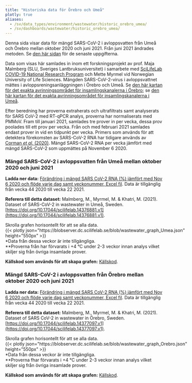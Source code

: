 ```yaml
---
title: "Historiska data för Örebro och Umeå"
plotly: true
aliases:
  - /sv/data_types/environment/wastewater/historic_orebro_umea/
  - /sv/dashboards/wastewater/historic_orebro_umea/
---
```


Denna sida visar data för mängd SARS-CoV-2 i avloppsvatten från Umeå och Örebro mellan oktober 2020 och juni 2021. Från juni 2021 ändrades metoden. Se [den här sidan](/dashboards/wastewater/covid_quantification/covid_quant_slu/) för de senaste uppgifterna.

Data som visas här samlades in inom ett forskningsprojekt av prof. Maja Malmberg (SLU, Sveriges Lantbruksuniversitet) i samarbete med [SciLifeLab COVID-19 National Research Program](https://www.scilifelab.se/covid-19) och Mette Myrmel vid Norwegian University of Life Sciences. Mängden SARS-CoV-2-virus i avloppsvattnet mättes i avloppsreningsanläggningen i Örebro och Umeå. Se [den här kartan för det exakta avrinningsområdet för insamlingskanalerna i Örebro](/wastewater/map_orebro.pdf); se [den här kartan för det exakta avrinningsområdet för insamlingskanalerna i Umeå](/wastewater/map_umeaa.jpg).

Efter beredning har proverna extraherats och ultrafiltrats samt analyserats för SARS CoV-2 med RT-qPCR analys, proverna har normaliserats med PMMoV. Fram till januari 2021, samlades tre prover in per vecka, dessa prov poolades till ett prov per vecka. Från och med februari 2021 samlades endast prover in vid en tidpunkt per vecka. Primers som används för att detektera förekomsten av SARS-CoV-2 RNA har tidigare används av [Corman _et al._ (2020)](https://doi.org/10.2807/1560-7917.ES.2020.25.3.2000045). Mängd SARS-CoV-2 RNA per vecka jämfört med mängd SARS-CoV-2 som uppmättes på November 6 2020.

### Mängd SARS-CoV-2 i avloppsvatten från Umeå mellan oktober 2020 och juni 2021

**Ladda ner data:** [Förändring i mängd SARS CoV-2 RNA (%) jämfört med Nov 6 2020 och flöde varje dag samt veckonummer, Excel fil](https://blobserver.dc.scilifelab.se/blob/wastewater_data_Umeaa.xlsx). Data är tillgänglig från vecka 44 2020 till vecka 22 2021.

**Referera till detta dataset:**
Malmberg, M., Myrmel, M. & Khatri, M. (2021). Dataset of SARS-CoV-2 in wastewater in Umeå, Sweden. [https://doi.org/10.17044/scilifelab.14376881.v1](https://doi.org/10.17044/scilifelab.14376881.v1).

<div class="d-md-none alert alert-info">
  Skrolla grafen horisontellt för att se alla data.
</div>

<div class="plot_wrapper mb-3">
  <div class="table-responsive" style="min-width: 600px">{{< plotly json="https://blobserver.dc.scilifelab.se/blob/wastewater_graph_Umea.json" height="550px" >}}</div>
</div>

<div class="small text-muted">*Data från dessa veckor är inte tillgängliga.</div>

<div class="small text-muted">**Proverna från har förvarats i +4 °C under 2-3 veckor innan analys vilket skiljer sig från övriga insamlade prover.</div>

**Källskod som används för att skapa grafen:** [Källskod](https://github.com/ScilifelabDataCentre/pathogens-portal-visualisations/blob/main/wastewater/umea_covid.py).

### Mängd SARS-CoV-2 i avloppsvatten från Örebro mellan oktober 2020 och juni 2021

**Ladda ner data:** [Förändring i mängd SARS CoV-2 RNA (%) jämfört med Nov 6 2020 och flöde varje dag samt veckonummer, Excel fil](https://blobserver.dc.scilifelab.se/blob/wastewater_data_Orebro.xlsx). Data är tillgänglig från vecka 44 2020 till vecka 22 2021.

**Referera till detta dataset:**
Malmberg, M., Myrmel, M. & Khatri, M. (2021). Dataset of SARS CoV-2 in wastewater in Örebro, Sweden. [https://doi.org/10.17044/scilifelab.14377097.v1](https://doi.org/10.17044/scilifelab.14377097.v1).

<div class="d-md-none alert alert-info">
  Skrolla grafen horisontellt för att se alla data.
</div>

<div class="plot_wrapper mb-3">
  <div class="table-responsive" style="min-width: 600px">{{< plotly json="https://blobserver.dc.scilifelab.se/blob/wastewater_graph_Orebro.json" height="550px" >}}</div>
</div>

<div class="small text-muted">*Data från dessa veckor är inte tillgängliga.</div>

<div class="small text-muted">**Proverna fhar förvarats i +4 °C under 2-3 veckor innan analys vilket skiljer sig från övriga insamlade prover.</div>

**Källskod som används för att skapa grafen:** [Källskod](https://github.com/ScilifelabDataCentre/pathogens-portal-visualisations/blob/main/wastewater/orebro_covid.py).
